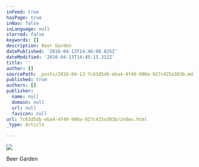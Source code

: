 ```yaml
---
inFeed: true
hasPage: true
inNav: false
inLanguage: null
starred: false
keywords: []
description: Beer Garden
datePublished: '2016-04-13T14:46:00.825Z'
dateModified: '2016-04-13T14:45:15.312Z'
title: ''
author: []
sourcePath: _posts/2016-04-13-7c63d5db-eba4-4f40-900a-927c425a303b.md
published: true
authors: []
publisher:
  name: null
  domain: null
  url: null
  favicon: null
url: 7c63d5db-eba4-4f40-900a-927c425a303b/index.html
_type: Article

---
```

![](https://the-grid-user-content.s3-us-west-2.amazonaws.com/33fde480-86c5-41d2-ac54-f4abada8d5a2.jpg)

Beer Garden